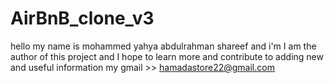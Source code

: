 # AirBnB_clone_v3
hello my name is mohammed yahya abdulrahman shareef and i'm
I am the author of this project and I hope to learn more
 and contribute to adding new and useful information
my gmail >> hamadastore22@gmail.com
